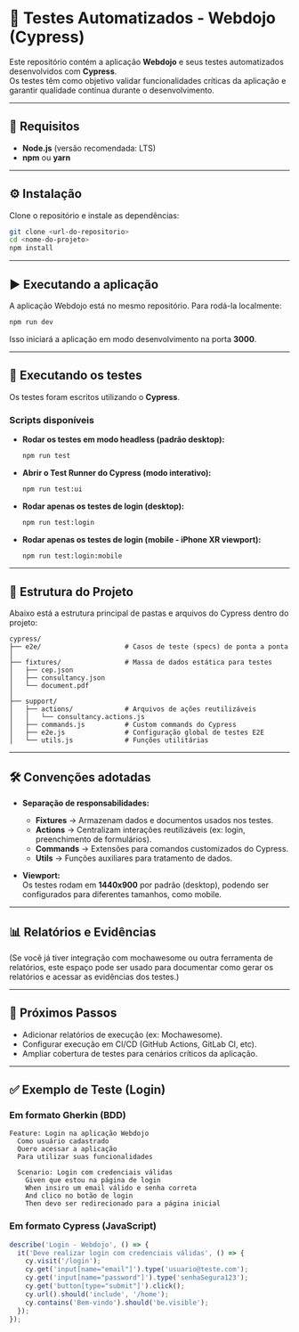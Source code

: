 
# 📘 Testes Automatizados - Webdojo (Cypress)

Este repositório contém a aplicação **Webdojo** e seus testes automatizados desenvolvidos com **Cypress**.  
Os testes têm como objetivo validar funcionalidades críticas da aplicação e garantir qualidade contínua durante o desenvolvimento.

---

## 🚀 Requisitos

- **Node.js** (versão recomendada: LTS)
- **npm** ou **yarn**

---

## ⚙️ Instalação

Clone o repositório e instale as dependências:

```bash
git clone <url-do-repositorio>
cd <nome-do-projeto>
npm install
```

---

## ▶️ Executando a aplicação

A aplicação Webdojo está no mesmo repositório. Para rodá-la localmente:

```bash
npm run dev
```

Isso iniciará a aplicação em modo desenvolvimento na porta **3000**.

---

## 🧪 Executando os testes

Os testes foram escritos utilizando o **Cypress**.  

### Scripts disponíveis

- **Rodar os testes em modo headless (padrão desktop):**
  ```bash
  npm run test
  ```

- **Abrir o Test Runner do Cypress (modo interativo):**
  ```bash
  npm run test:ui
  ```

- **Rodar apenas os testes de login (desktop):**
  ```bash
  npm run test:login
  ```

- **Rodar apenas os testes de login (mobile - iPhone XR viewport):**
  ```bash
  npm run test:login:mobile
  ```

---

## 📂 Estrutura do Projeto

Abaixo está a estrutura principal de pastas e arquivos do Cypress dentro do projeto:

```
cypress/
├── e2e/                     # Casos de teste (specs) de ponta a ponta
│
├── fixtures/                # Massa de dados estática para testes
│   ├── cep.json
│   ├── consultancy.json
│   └── document.pdf
│
├── support/                 
│   ├── actions/             # Arquivos de ações reutilizáveis
│   │   └── consultancy.actions.js
│   ├── commands.js          # Custom commands do Cypress
│   ├── e2e.js               # Configuração global de testes E2E
│   └── utils.js             # Funções utilitárias
```

---

## 🛠️ Convenções adotadas

- **Separação de responsabilidades:**  
  - **Fixtures** → Armazenam dados e documentos usados nos testes.  
  - **Actions** → Centralizam interações reutilizáveis (ex: login, preenchimento de formulários).  
  - **Commands** → Extensões para comandos customizados do Cypress.  
  - **Utils** → Funções auxiliares para tratamento de dados.  

- **Viewport:**  
  Os testes rodam em **1440x900** por padrão (desktop), podendo ser configurados para diferentes tamanhos, como mobile.

---

## 📊 Relatórios e Evidências

(Se você já tiver integração com mochawesome ou outra ferramenta de relatórios, este espaço pode ser usado para documentar como gerar os relatórios e acessar as evidências dos testes.)

---

## 📌 Próximos Passos

- Adicionar relatórios de execução (ex: Mochawesome).  
- Configurar execução em CI/CD (GitHub Actions, GitLab CI, etc).  
- Ampliar cobertura de testes para cenários críticos da aplicação.  

---

## ✅ Exemplo de Teste (Login)

### Em formato **Gherkin** (BDD)

```gherkin
Feature: Login na aplicação Webdojo
  Como usuário cadastrado
  Quero acessar a aplicação
  Para utilizar suas funcionalidades

  Scenario: Login com credenciais válidas
    Given que estou na página de login
    When insiro um email válido e senha correta
    And clico no botão de login
    Then devo ser redirecionado para a página inicial
```

### Em formato **Cypress (JavaScript)**

```javascript
describe('Login - Webdojo', () => {
  it('Deve realizar login com credenciais válidas', () => {
    cy.visit('/login');
    cy.get('input[name="email"]').type('usuario@teste.com');
    cy.get('input[name="password"]').type('senhaSegura123');
    cy.get('button[type="submit"]').click();
    cy.url().should('include', '/home');
    cy.contains('Bem-vindo').should('be.visible');
  });
});
```
